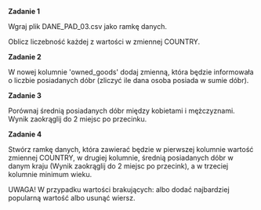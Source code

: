 **Zadanie 1**

Wgraj plik DANE\_PAD\_03.csv jako ramkę danych.

Oblicz liczebność każdej z wartości w zmiennej COUNTRY.

**Zadanie 2**

W nowej kolumnie &#39;owned\_goods&#39; dodaj zmienną, która będzie informowała o liczbie posiadanych dóbr (zliczyć ile dana osoba posiada w sumie dóbr).

**Zadanie 3**

Porównaj średnią posiadanych dóbr między kobietami i mężczyznami. Wynik zaokrąglij do 2 miejsc po przecinku.

**Zadanie 4**

Stwórz ramkę danych, która zawierać będzie w pierwszej kolumnie wartość zmiennej COUNTRY, w drugiej kolumnie, średnią posiadanych dóbr w danym kraju (Wynik zaokrąglij do 2 miejsc po przecink), a w trzeciej kolumnie minimum wieku.

UWAGA! W przypadku wartości brakujących: albo dodać najbardziej popularną wartość albo usunąć wiersz.